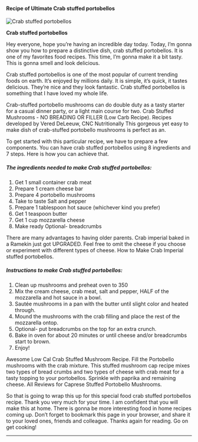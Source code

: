             

#### Recipe of Ultimate Crab stuffed portobellos

![Crab stuffed portobellos](https://img-global.cpcdn.com/recipes/2f0ed5ce2ca394d0/751x532cq70/crab-stuffed-portobellos-recipe-main-photo.jpg)

**Crab stuffed portobellos**

Hey everyone, hope you’re having an incredible day today. Today, I’m gonna show you how to prepare a distinctive dish, crab stuffed portobellos. It is one of my favorites food recipes. This time, I’m gonna make it a bit tasty. This is gonna smell and look delicious.

Crab stuffed portobellos is one of the most popular of current trending foods on earth. It’s enjoyed by millions daily. It is simple, it’s quick, it tastes delicious. They’re nice and they look fantastic. Crab stuffed portobellos is something that I have loved my whole life.

Crab-stuffed portobello mushrooms can do double duty as a tasty starter for a casual dinner party, or a light main course for two. Crab Stuffed Mushrooms - NO BREADING OR FILLER (Low Carb Recipe). Recipes developed by Vered DeLeeuw, CNC Nutritionally This gorgeous yet easy to make dish of crab-stuffed portobello mushrooms is perfect as an.

To get started with this particular recipe, we have to prepare a few components. You can have crab stuffed portobellos using 8 ingredients and 7 steps. Here is how you can achieve that.

##### The ingredients needed to make Crab stuffed portobellos:

1.  Get 1 small container crab meat
2.  Prepare 1 cream cheese bar
3.  Prepare 4 portobello mushrooms
4.  Take to taste Salt and pepper
5.  Prepare 1 tablespoon hot sauce (whichever kind you prefer)
6.  Get 1 teaspoon butter
7.  Get 1 cup mozzarella cheese
8.  Make ready Optional- breadcrumbs

There are many advantages to having older parents. Crab imperial baked in a Ramekin just got UPGRADED. Feel free to omit the cheese if you choose or experiment with different types of cheese. How to Make Crab Imperial stuffed portobellos.

##### Instructions to make Crab stuffed portobellos:

1.  Clean up mushrooms and preheat oven to 350
2.  Mix the cream cheese, crab meat, salt and pepper, HALF of the mozzarella and hot sauce in a bowl.
3.  Sautée mushrooms in a pan with the butter until slight color and heated through.
4.  Mound the mushrooms with the crab filling and place the rest of the mozzarella ontop.
5.  Optional- put breadcrumbs on the top for an extra crunch.
6.  Bake in oven for about 20 minutes or until cheese and/or breadcrumbs start to brown.
7.  Enjoy!

Awesome Low Cal Crab Stuffed Mushroom Recipe. Fill the Portobello mushrooms with the crab mixture. This stuffed mushroom cap recipe mixes two types of bread crumbs and two types of cheese with crab meat for a tasty topping to your portobellos. Sprinkle with paprika and remaining cheese. All Reviews for Caprese Stuffed Portobello Mushrooms.

So that is going to wrap this up for this special food crab stuffed portobellos recipe. Thank you very much for your time. I am confident that you will make this at home. There is gonna be more interesting food in home recipes coming up. Don’t forget to bookmark this page in your browser, and share it to your loved ones, friends and colleague. Thanks again for reading. Go on get cooking!

* * *